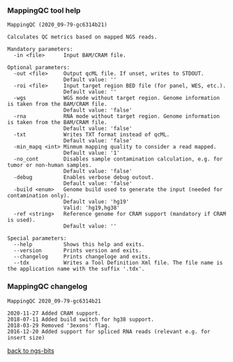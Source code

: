 ### MappingQC tool help
	MappingQC (2020_09-79-gc6314b21)
	
	Calculates QC metrics based on mapped NGS reads.
	
	Mandatory parameters:
	  -in <file>      Input BAM/CRAM file.
	
	Optional parameters:
	  -out <file>     Output qcML file. If unset, writes to STDOUT.
	                  Default value: ''
	  -roi <file>     Input target region BED file (for panel, WES, etc.).
	                  Default value: ''
	  -wgs            WGS mode without target region. Genome information is taken from the BAM/CRAM file.
	                  Default value: 'false'
	  -rna            RNA mode without target region. Genome information is taken from the BAM/CRAM file.
	                  Default value: 'false'
	  -txt            Writes TXT format instead of qcML.
	                  Default value: 'false'
	  -min_mapq <int> Minmum mapping quality to consider a read mapped.
	                  Default value: '1'
	  -no_cont        Disables sample contamination calculation, e.g. for tumor or non-human samples.
	                  Default value: 'false'
	  -debug          Enables verbose debug outout.
	                  Default value: 'false'
	  -build <enum>   Genome build used to generate the input (needed for contamination only).
	                  Default value: 'hg19'
	                  Valid: 'hg19,hg38'
	  -ref <string>   Reference genome for CRAM support (mandatory if CRAM is used).
	                  Default value: ''
	
	Special parameters:
	  --help          Shows this help and exits.
	  --version       Prints version and exits.
	  --changelog     Prints changeloge and exits.
	  --tdx           Writes a Tool Definition Xml file. The file name is the application name with the suffix '.tdx'.
	
### MappingQC changelog
	MappingQC 2020_09-79-gc6314b21
	
	2020-11-27 Added CRAM support.
	2018-07-11 Added build switch for hg38 support.
	2018-03-29 Removed '3exons' flag.
	2016-12-20 Added support for spliced RNA reads (relevant e.g. for insert size)
[back to ngs-bits](https://github.com/imgag/ngs-bits)
